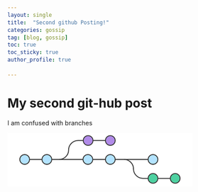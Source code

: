 ```yaml
---
layout: single
title:  "Second github Posting!"
categories: gossip
tag: [blog, gossip]
toc: true
toc_sticky: true
author_profile: true

---
```


# My second git-hub post
I am confused with branches

![branches](/images/2022-02-15-second/branches.png)

